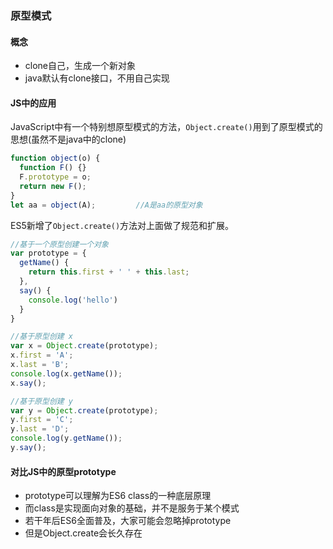 ### 原型模式

#### 概念

- clone自己，生成一个新对象
- java默认有clone接口，不用自己实现

#### JS中的应用

JavaScript中有一个特别想原型模式的方法，`Object.create()`用到了原型模式的思想(虽然不是java中的clone)

```js
function object(o) {
  function F() {}
  F.prototype = o;
  return new F();
}
let aa = object(A);			//A是aa的原型对象
```

ES5新增了`Object.create()`方法对上面做了规范和扩展。

```js
//基于一个原型创建一个对象
var prototype = {
  getName() {
    return this.first + ' ' + this.last;
  },
  say() {
    console.log('hello')
  }
}

//基于原型创建 x
var x = Object.create(prototype);
x.first = 'A';
x.last = 'B';
console.log(x.getName());
x.say();

//基于原型创建 y
var y = Object.create(prototype);
y.first = 'C';
y.last = 'D';
console.log(y.getName());
y.say();
```

#### 对比JS中的原型prototype

- prototype可以理解为ES6 class的一种底层原理
- 而class是实现面向对象的基础，并不是服务于某个模式
- 若干年后ES6全面普及，大家可能会忽略掉prototype
- 但是Object.create会长久存在